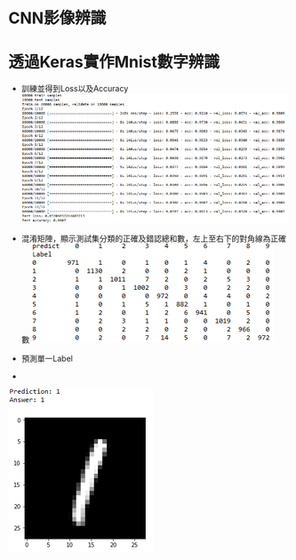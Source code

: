 # CNN影像辨識
# 透過Keras實作Mnist數字辨識

* 訓練並得到Loss以及Accuracy
![image](https://github.com/YuXiangWa/Mnist/blob/master/Training.PNG)

* 混淆矩陣，顯示測試集分類的正確及錯認總和數，左上至右下的對角線為正確數
![image](https://github.com/YuXiangWa/Mnist/blob/master/Confusion%20Matrix.PNG)


* 預測單一Label
* 
![image](https://github.com/YuXiangWa/Mnist/blob/master/Prediction.PNG)


